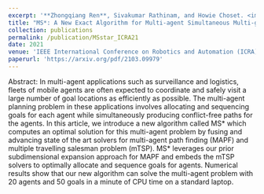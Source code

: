 ```yaml
---
excerpt: '**Zhongqiang Ren**, Sivakumar Rathinam, and Howie Choset. <img src="/images/fig_MSstar.gif" style="float: left;" alt="drawing" width="200"/><br/>'
title: "MS*: A New Exact Algorithm for Multi-agent Simultaneous Multi-goal Sequencing and Path Finding"
collection: publications
permalink: /publication/MSstar_ICRA21
date: 2021
venue: 'IEEE International Conference on Robotics and Automation (ICRA)'
paperurl: 'https://arxiv.org/pdf/2103.09979'
---
```


Abstract: In multi-agent applications such as surveillance and logistics, fleets of mobile agents are often expected to coordinate and safely visit a large number of goal locations as efficiently as possible. The multi-agent planning problem in these applications involves allocating and sequencing goals for each agent while simultaneously producing conflict-free paths for the agents. In this article, we introduce a new algorithm called MS* which computes an optimal solution for this multi-agent problem by fusing and advancing state of the art solvers for multi-agent path finding (MAPF) and multiple travelling salesman problem (mTSP). MS* leverages our prior subdimensional expansion approach for MAPF and embeds the mTSP solvers to optimally allocate and sequence goals for agents. Numerical results show that our new algorithm can solve the multi-agent problem with 20 agents and 50 goals in a minute of CPU time on a standard laptop.
